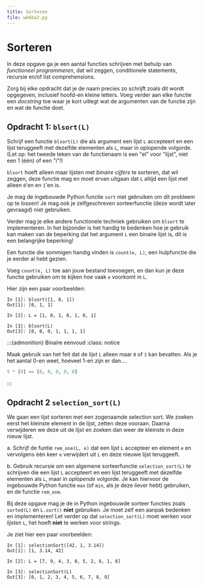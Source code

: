 ```yaml
---
title: Sorteren
file: wk6ba2.py
---
```


# Sorteren


In deze opgave ga je een aantal functies schrijven met behulp van *functioneel programmeren*, dat wil zeggen, conditionele statements, recursie en/of list comprehensions.

Zorg bij elke opdracht dat je de naam precies zo schrijft zoals dit wordt opgegeven, inclusief hoofd-en kleine letters. Voeg verder aan elke functie een *docstring* toe waar je kort uitlegt wat de argumenten van de functie zijn en wat de functie doet.


## Opdracht 1:  `blsort(L)`

Schrijf een functie `blsort(L)` die als argument een lijst `L` accepteert en een lijst teruggeeft met dezelfde elementen als `L`, maar in oplopende volgorde. (Let op: het tweede teken van de functienaam is een "el" voor "lijst", niet een 1 (één) of een "i"!)

`blsort` hoeft alleen maar lijsten met *binaire cijfers* te sorteren, dat wil zeggen, deze functie mag en moet ervan uitgaan dat `L` altijd een lijst met alleen `0`'en en `1`'en is.

Je mag de ingebouwde Python functie `sort` niet gebruiken om dit probleem op te lossen! Je mag ook je zelfgeschreven sorteerfunctie (deze wordt later gevraagd) niet gebruiken.

Verder mag je elke andere functionele techniek gebruiken om `blsort` te implementeren. In het bijzonder is het handig te bedenken hoe je gebruik kan maken van de beperking dat het argument `L` een binaire lijst is, dit is een belangrijke beperking!

Een functie die sommigen handig vinden is `count(e, L)`, een hulpfunctie die je eerder al hebt gezien.

Voeg `count(e, L)` toe aan jouw bestand toevoegen, en dan kun je deze functie gebruiken om te kijken hoe vaak `e` voorkomt in `L`.

Hier zijn een paar voorbeelden:

```ipython
In [1]: blsort([1, 0, 1])
Out[1]: [0, 1, 1]

In [2]: L = [1, 0, 1, 0, 1, 0, 1]

In [3]: blsort(L)
Out[3]: [0, 0, 0, 1, 1, 1, 1]
```

:::{admonition} Binaire eenvoud
:class: notice

Maak gebruik van het feit dat de lijst `L` alleen maar `0` of `1` kan bevatten. Als je het aantal 0-en weet, hoeveel 1-en zijn er dan....
```python
5 * [0] == [0, 0, 0, 0, 0]
```
:::


## Opdracht 2 `selection_sort(L)`

We gaan een lijst sorteren met een zogenaamde selection sort. We zoeken eerst het kleinste element in de lijst, zetten deze vooraan. Daarna verwijderen we deze uit de lijst en zoeken dan weer de kleinste in deze nieuw lijst.

a. Schrijf de funtie `rem_one(L, e)` dat een lijst `L` accepteer en element `e` en vervolgens  èèn keer `e` verwijdert uit `L` en deze nieuwe lijst teruggeeft.

b. Gebruik recursie om een algemene sorteerfunctie `selection_sort(L)` te schrijven die een lijst `L` accepteert en een lijst teruggeeft met dezelfde elementen als `L`, maar in *oplopende* volgorde. Je kan hiervoor de ingebouwde Python functie `max` (of `min`, als je deze liever hebt) gebruiken, en de functie `rem_one`.

Bij deze opgave mag je de in Python ingebouwde sorteer functies zoals `sorted(L)` en `L.sort()` **niet** gebruiken. Je moet zelf een aanpak bedenken en implementeren! Let verder op dat `selection_sort(L)` moet werken voor *lijsten* `L`, het hoeft **niet** te werken voor strings.

Je ziet hier een paar voorbeelden:

```ipython
In [1]: selectionSort([42, 1, 3.14])
Out[1]: [1, 3.14, 42]

In [2]: L = [7, 9, 4, 3, 0, 5, 2, 6, 1, 8]

In [3]: selectionSort(L)
Out[3]: [0, 1, 2, 3, 4, 5, 6, 7, 8, 9]
```